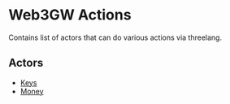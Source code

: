 # Web3GW Actions
Contains list of actors that can do various actions via threelang.

## Actors
- [Keys](./keys.md)
- [Money](./money.md)